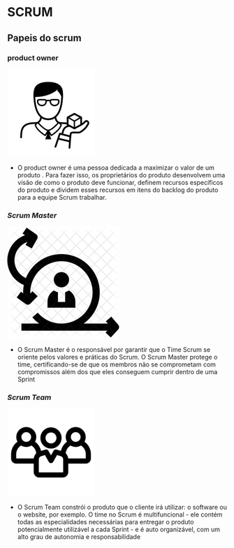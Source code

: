 # SCRUM

## Papeis do scrum 

### **product owner**
![alt text](product_owner.png)

- O product owner é uma pessoa dedicada a maximizar o valor de um produto . Para fazer isso, os proprietários do produto desenvolvem uma visão de como o produto deve funcionar, definem recursos específicos do produto e dividem esses recursos em itens do backlog do produto para a equipe Scrum trabalhar.

### ***Scrum Master***
![alt text](scrum-master.webp)

- O Scrum Master é o responsável por garantir que o Time Scrum se oriente pelos valores e práticas do Scrum. O Scrum Master protege o time, certificando-se de que os membros não se comprometam com compromissos além dos que eles conseguem cumprir dentro de uma Sprint

### ***Scrum Team***
![alt text](scrum-team.png)
- O Scrum Team constrói o produto que o cliente irá utilizar: o software ou o website, por exemplo. O time no Scrum é multifuncional - ele contém todas as especialidades necessárias para entregar o produto potencialmente utilizável a cada Sprint - e é auto organizável, com um alto grau de autonomia e responsabilidade
